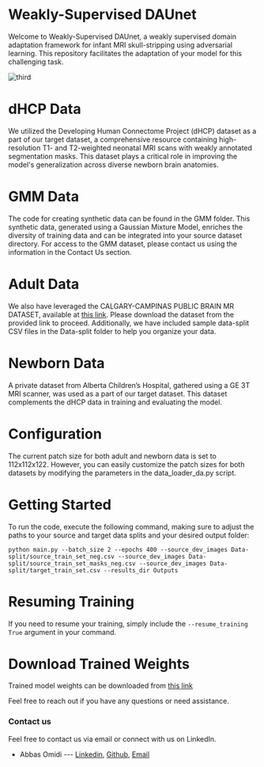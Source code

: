 # Weakly-Supervised DAUnet
Welcome to Weakly-Supervised DAUnet, a weakly supervised domain adaptation framework for infant MRI skull-stripping using adversarial learning. This repository facilitates the adaptation of your model for this challenging task.

![third](https://github.com/user-attachments/assets/8fbe134a-621b-492f-88b0-c6b43a68f0c3)

# dHCP Data
We utilized the Developing Human Connectome Project (dHCP) dataset as a part of our target dataset, a comprehensive resource containing high-resolution T1- and T2-weighted neonatal MRI scans with weakly annotated segmentation masks. This dataset plays a critical role in improving the model's generalization across diverse newborn brain anatomies.

# GMM Data
The code for creating synthetic data can be found in the GMM folder. This synthetic data, generated using a Gaussian Mixture Model, enriches the diversity of training data and can be integrated into your source dataset directory. For access to the GMM dataset, please contact us using the information in the Contact Us section.

# Adult Data
We also have leveraged the CALGARY-CAMPINAS PUBLIC BRAIN MR DATASET, available at [this link](https://sites.google.com/view/calgary-campinas-dataset/home). Please download the dataset from the provided link to proceed. Additionally, we have included sample data-split CSV files in the Data-split folder to help you organize your data.

# Newborn Data
A private dataset from Alberta Children’s Hospital, gathered using a GE 3T MRI scanner, was used as a part of our target dataset. This dataset complements the dHCP data in training and evaluating the model.

# Configuration
The current patch size for both adult and newborn data is set to 112x112x122. However, you can easily customize the patch sizes for both datasets by modifying the parameters in the data_loader_da.py script.

# Getting Started
To run the code, execute the following command, making sure to adjust the paths to your source and target data splits and your desired output folder:

`python main.py --batch_size 2 --epochs 400 --source_dev_images Data-split/source_train_set_neg.csv --source_dev_images Data-split/source_train_set_masks_neg.csv --source_dev_images Data-split/target_train_set.csv --results_dir Outputs`

# Resuming Training
If you need to resume your training, simply include the `--resume_training True` argument in your command.

# Download Trained Weights
Trained model weights can be downloaded from [this link](https://sites.google.com/view/calgary-campinas-dataset/home)

Feel free to reach out if you have any questions or need assistance.

### Contact us
Feel free to contact us via email or connect with us on LinkedIn.

- Abbas Omidi --- [Linkedin](https://www.linkedin.com/in/abbasomidi77/), [Github](https://github.com/abbasomidi77), [Email](mailto:abbasomidi77@gmail.com)
